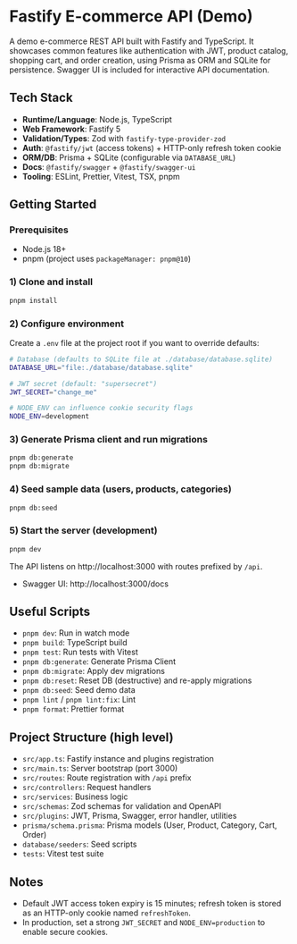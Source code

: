 # Fastify E-commerce API (Demo)

A demo e-commerce REST API built with Fastify and TypeScript. It showcases common features like authentication with JWT, product catalog, shopping cart, and order creation, using Prisma as ORM and SQLite for persistence. Swagger UI is included for interactive API documentation.

## Tech Stack

- **Runtime/Language**: Node.js, TypeScript
- **Web Framework**: Fastify 5
- **Validation/Types**: Zod with `fastify-type-provider-zod`
- **Auth**: `@fastify/jwt` (access tokens) + HTTP-only refresh token cookie
- **ORM/DB**: Prisma + SQLite (configurable via `DATABASE_URL`)
- **Docs**: `@fastify/swagger` + `@fastify/swagger-ui`
- **Tooling**: ESLint, Prettier, Vitest, TSX, pnpm

## Getting Started

### Prerequisites

- Node.js 18+
- pnpm (project uses `packageManager: pnpm@10`)

### 1) Clone and install

```bash
pnpm install
```

### 2) Configure environment

Create a `.env` file at the project root if you want to override defaults:

```bash
# Database (defaults to SQLite file at ./database/database.sqlite)
DATABASE_URL="file:./database/database.sqlite"

# JWT secret (default: "supersecret")
JWT_SECRET="change_me"

# NODE_ENV can influence cookie security flags
NODE_ENV=development
```

### 3) Generate Prisma client and run migrations

```bash
pnpm db:generate
pnpm db:migrate
```

### 4) Seed sample data (users, products, categories)

```bash
pnpm db:seed
```

### 5) Start the server (development)

```bash
pnpm dev
```

The API listens on http://localhost:3000 with routes prefixed by `/api`.

- Swagger UI: http://localhost:3000/docs

## Useful Scripts

- `pnpm dev`: Run in watch mode
- `pnpm build`: TypeScript build
- `pnpm test`: Run tests with Vitest
- `pnpm db:generate`: Generate Prisma Client
- `pnpm db:migrate`: Apply dev migrations
- `pnpm db:reset`: Reset DB (destructive) and re-apply migrations
- `pnpm db:seed`: Seed demo data
- `pnpm lint` / `pnpm lint:fix`: Lint
- `pnpm format`: Prettier format

## Project Structure (high level)

- `src/app.ts`: Fastify instance and plugins registration
- `src/main.ts`: Server bootstrap (port 3000)
- `src/routes`: Route registration with `/api` prefix
- `src/controllers`: Request handlers
- `src/services`: Business logic
- `src/schemas`: Zod schemas for validation and OpenAPI
- `src/plugins`: JWT, Prisma, Swagger, error handler, utilities
- `prisma/schema.prisma`: Prisma models (User, Product, Category, Cart, Order)
- `database/seeders`: Seed scripts
- `tests`: Vitest test suite

## Notes

- Default JWT access token expiry is 15 minutes; refresh token is stored as an HTTP-only cookie named `refreshToken`.
- In production, set a strong `JWT_SECRET` and `NODE_ENV=production` to enable secure cookies.
